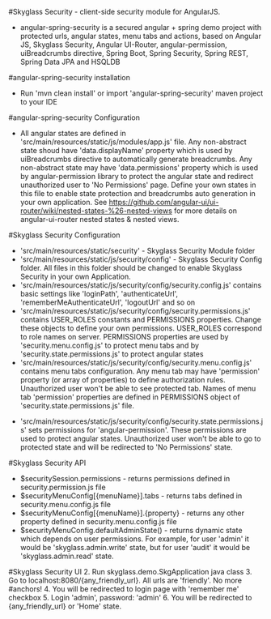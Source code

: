 #Skyglass Security - client-side security module for AngularJS.

* angular-spring-security is a secured angular + spring demo project with protected urls, angular states, menu tabs and actions, based on Angular JS, Skyglass Security, Angular UI-Router, angular-permission, uiBreadcrumbs directive, Spring Boot, Spring Security, Spring REST, Spring Data JPA and HSQLDB

#angular-spring-security installation

* Run 'mvn clean install' or import 'angular-spring-security' maven project to your IDE

#angular-spring-security Configuration


* All angular states are defined in 'src/main/resources/static/js/modules/app.js' file. Any non-abstract state shoud have 'data.displayName' property which is used by uiBreadcrumbs directive to automatically generate breadcrumbs. Any non-abstract state may have 'data.permissions' property which is used by angular-permission library to protect the angular state and redirect unauthorized user to 'No Permissions' page. Define your own states in this file to enable state protection and breadcrumbs auto generation in your own application. See https://github.com/angular-ui/ui-router/wiki/nested-states-%26-nested-views for more details on angular-ui-router nested states & nested views.

#Skyglass Security Configuration

* 'src/main/resources/static/security' - Skyglass Security Module folder
* 'src/main/resources/static/js/security/config' - Skyglass Security Config folder. All files in this folder should be changed to enable Skyglass Security in your own Application.
* 'src/main/resources/static/js/security/config/security.config.js' contains basic settings like 'loginPath', 'authenticateUrl', 'rememberMeAuthenticateUrl', 'logoutUrl' and so on
* 'src/main/resources/static/js/security/config/security.permissions.js' contains USER_ROLES constants and PERMISSIONS properties. Change these objects to define your own permissions. USER_ROLES correspond to role names on server. PERMISSIONS properties are used by 'security.menu.config.js' to protect menu tabs and by 'security.state.permissions.js' to protect angular states
* 'src/main/resources/static/js/security/config/security.menu.config.js' contains menu tabs configuration. Any menu tab may have 'permission' property (or array of properties) to define authorization rules. Unauthorized user won't be able to see protected tab. Names of menu tab 'permission' properties are defined in PERMISSIONS object of 'security.state.permissions.js' file.
- 'src/main/resources/static/js/security/config/security.state.permissions.js' sets permissions for 'angular-permission'. These permissions are used to protect angular states. Unauthorized user won't be able to go to protected state and will be redirected to 'No Permissions' state. 

#Skyglass Security API
* $securitySession.permissions - returns permissions defined in security.permission.js file
* $securityMenuConfig[{menuName}].tabs - returns tabs defined in security.menu.config.js file
* $securityMenuConfig[{menuName}].{property} - returns any other property defined in security.menu.config.js file
* $securityMenuConfig.defaultAdminState() - returns dynamic state which depends on user permissions. For example, for user 'admin' it would be 'skyglass.admin.write' state, but for user 'audit' it would be 'skyglass.admin.read' state.

#Skyglass Security UI
2. Run skyglass.demo.SkgApplication java class
3. Go to localhost:8080/{any_friendly_url}. All urls are 'friendly'. No more #anchors!
4. You will be redirected to login page with 'remember me' checkbox
5. Login 'admin', password: 'admin'
6. You will be redirected to {any_friendly_url} or 'Home' state.
